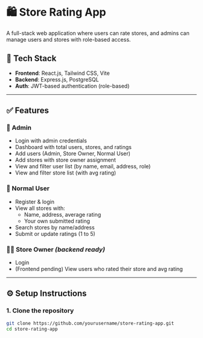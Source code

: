 # 🛍️ Store Rating App

A full-stack web application where users can rate stores, and admins can manage users and stores with role-based access.

## 🔧 Tech Stack

- **Frontend**: React.js, Tailwind CSS, Vite  
- **Backend**: Express.js, PostgreSQL  
- **Auth**: JWT-based authentication (role-based)

---

## ✅ Features

### 👑 Admin
- Login with admin credentials
- Dashboard with total users, stores, and ratings
- Add users (Admin, Store Owner, Normal User)
- Add stores with store owner assignment
- View and filter user list (by name, email, address, role)
- View and filter store list (with avg rating)

### 👤 Normal User
- Register & login
- View all stores with:
  - Name, address, average rating
  - Your own submitted rating
- Search stores by name/address
- Submit or update ratings (1 to 5)

### 🧑‍💼 Store Owner *(backend ready)*
- Login
- (Frontend pending) View users who rated their store and avg rating

---

## ⚙️ Setup Instructions

### 1. Clone the repository

```bash
git clone https://github.com/yourusername/store-rating-app.git
cd store-rating-app
